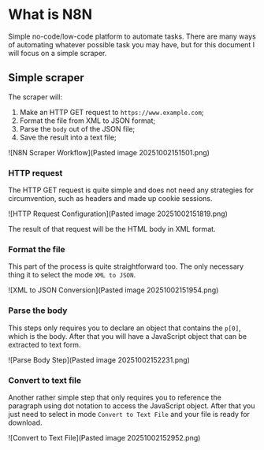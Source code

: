 # What is N8N

Simple no-code/low-code platform to automate tasks. There are many ways of automating whatever possible task you may have, but for this document I will focus on a simple scraper.

## Simple scraper

The scraper will:

1. Make an HTTP GET request to `https://www.example.com`;
2. Format the file from XML to JSON format;
3. Parse the `body` out of the JSON file;
4. Save the result into a text file;

![N8N Scraper Workflow](Pasted image 20251002151501.png)

### HTTP request

The HTTP GET request is quite simple and does not need any strategies for circumvention, such as headers and made up cookie sessions.

![HTTP Request Configuration](Pasted image 20251002151819.png)

The result of that request will be the HTML body in XML format.

### Format the file

This part of the process is quite straightforward too. The only necessary thing it to select the mode `XML to JSON`.

![XML to JSON Conversion](Pasted image 20251002151954.png)

### Parse the body

This steps only requires you to declare an object that contains the `p[0]`, which is the body. After that you will have a JavaScript object that can be extracted to text form.

![Parse Body Step](Pasted image 20251002152231.png)


### Convert to text file

Another rather simple step that only requires you to reference the paragraph using dot notation to access the JavaScript object. After that you just need to select in mode `Convert to Text File` and your file is ready for download.

![Convert to Text File](Pasted image 20251002152952.png)